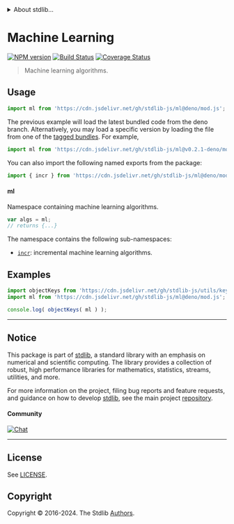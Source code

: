 <!--

@license Apache-2.0

Copyright (c) 2018 The Stdlib Authors.

Licensed under the Apache License, Version 2.0 (the "License");
you may not use this file except in compliance with the License.
You may obtain a copy of the License at

   http://www.apache.org/licenses/LICENSE-2.0

Unless required by applicable law or agreed to in writing, software
distributed under the License is distributed on an "AS IS" BASIS,
WITHOUT WARRANTIES OR CONDITIONS OF ANY KIND, either express or implied.
See the License for the specific language governing permissions and
limitations under the License.

-->


<details>
  <summary>
    About stdlib...
  </summary>
  <p>We believe in a future in which the web is a preferred environment for numerical computation. To help realize this future, we've built stdlib. stdlib is a standard library, with an emphasis on numerical and scientific computation, written in JavaScript (and C) for execution in browsers and in Node.js.</p>
  <p>The library is fully decomposable, being architected in such a way that you can swap out and mix and match APIs and functionality to cater to your exact preferences and use cases.</p>
  <p>When you use stdlib, you can be absolutely certain that you are using the most thorough, rigorous, well-written, studied, documented, tested, measured, and high-quality code out there.</p>
  <p>To join us in bringing numerical computing to the web, get started by checking us out on <a href="https://github.com/stdlib-js/stdlib">GitHub</a>, and please consider <a href="https://opencollective.com/stdlib">financially supporting stdlib</a>. We greatly appreciate your continued support!</p>
</details>

# Machine Learning

[![NPM version][npm-image]][npm-url] [![Build Status][test-image]][test-url] [![Coverage Status][coverage-image]][coverage-url] <!-- [![dependencies][dependencies-image]][dependencies-url] -->

> Machine learning algorithms.



<section class="usage">

## Usage

```javascript
import ml from 'https://cdn.jsdelivr.net/gh/stdlib-js/ml@deno/mod.js';
```
The previous example will load the latest bundled code from the deno branch. Alternatively, you may load a specific version by loading the file from one of the [tagged bundles](https://github.com/stdlib-js/ml/tags). For example,

```javascript
import ml from 'https://cdn.jsdelivr.net/gh/stdlib-js/ml@v0.2.1-deno/mod.js';
```

You can also import the following named exports from the package:

```javascript
import { incr } from 'https://cdn.jsdelivr.net/gh/stdlib-js/ml@deno/mod.js';
```

#### ml

Namespace containing machine learning algorithms.

```javascript
var algs = ml;
// returns {...}
```

The namespace contains the following sub-namespaces:

<!-- <toc pattern="*"> -->

<div class="namespace-toc">

-   <span class="signature">[`incr`][@stdlib/ml/incr]</span><span class="delimiter">: </span><span class="description">incremental machine learning algorithms.</span>

</div>

<!-- </toc> -->

</section>

<!-- /.usage -->

<section class="examples">

## Examples

<!-- TODO: better examples -->

<!-- eslint no-undef: "error" -->

```javascript
import objectKeys from 'https://cdn.jsdelivr.net/gh/stdlib-js/utils/keys@deno/mod.js';
import ml from 'https://cdn.jsdelivr.net/gh/stdlib-js/ml@deno/mod.js';

console.log( objectKeys( ml ) );
```

</section>

<!-- /.examples -->

<!-- Section for related `stdlib` packages. Do not manually edit this section, as it is automatically populated. -->

<section class="related">

</section>

<!-- /.related -->

<!-- Section for all links. Make sure to keep an empty line after the `section` element and another before the `/section` close. -->


<section class="main-repo" >

* * *

## Notice

This package is part of [stdlib][stdlib], a standard library with an emphasis on numerical and scientific computing. The library provides a collection of robust, high performance libraries for mathematics, statistics, streams, utilities, and more.

For more information on the project, filing bug reports and feature requests, and guidance on how to develop [stdlib][stdlib], see the main project [repository][stdlib].

#### Community

[![Chat][chat-image]][chat-url]

---

## License

See [LICENSE][stdlib-license].


## Copyright

Copyright &copy; 2016-2024. The Stdlib [Authors][stdlib-authors].

</section>

<!-- /.stdlib -->

<!-- Section for all links. Make sure to keep an empty line after the `section` element and another before the `/section` close. -->

<section class="links">

[npm-image]: http://img.shields.io/npm/v/@stdlib/ml.svg
[npm-url]: https://npmjs.org/package/@stdlib/ml

[test-image]: https://github.com/stdlib-js/ml/actions/workflows/test.yml/badge.svg?branch=v0.2.1
[test-url]: https://github.com/stdlib-js/ml/actions/workflows/test.yml?query=branch:v0.2.1

[coverage-image]: https://img.shields.io/codecov/c/github/stdlib-js/ml/main.svg
[coverage-url]: https://codecov.io/github/stdlib-js/ml?branch=main

<!--

[dependencies-image]: https://img.shields.io/david/stdlib-js/ml.svg
[dependencies-url]: https://david-dm.org/stdlib-js/ml/main

-->

[chat-image]: https://img.shields.io/gitter/room/stdlib-js/stdlib.svg
[chat-url]: https://app.gitter.im/#/room/#stdlib-js_stdlib:gitter.im

[stdlib]: https://github.com/stdlib-js/stdlib

[stdlib-authors]: https://github.com/stdlib-js/stdlib/graphs/contributors

[umd]: https://github.com/umdjs/umd
[es-module]: https://developer.mozilla.org/en-US/docs/Web/JavaScript/Guide/Modules

[deno-url]: https://github.com/stdlib-js/ml/tree/deno
[deno-readme]: https://github.com/stdlib-js/ml/blob/deno/README.md
[umd-url]: https://github.com/stdlib-js/ml/tree/umd
[umd-readme]: https://github.com/stdlib-js/ml/blob/umd/README.md
[esm-url]: https://github.com/stdlib-js/ml/tree/esm
[esm-readme]: https://github.com/stdlib-js/ml/blob/esm/README.md
[branches-url]: https://github.com/stdlib-js/ml/blob/main/branches.md

[stdlib-license]: https://raw.githubusercontent.com/stdlib-js/ml/main/LICENSE

<!-- <toc-links> -->

[@stdlib/ml/incr]: https://github.com/stdlib-js/ml/tree/main/incr

<!-- </toc-links> -->

</section>

<!-- /.links -->
